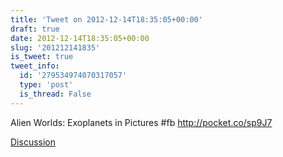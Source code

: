 ```yaml
---
title: 'Tweet on 2012-12-14T18:35:05+00:00'
draft: true
date: 2012-12-14T18:35:05+00:00
slug: '201212141835'
is_tweet: true
tweet_info:
  id: '279534974070317057'
  type: 'post'
  is_thread: False
---
```




Alien Worlds: Exoplanets in Pictures #fb <http://pocket.co/sp9J7>

[Discussion](https://x.com/sytelus/status/279534974070317057)
